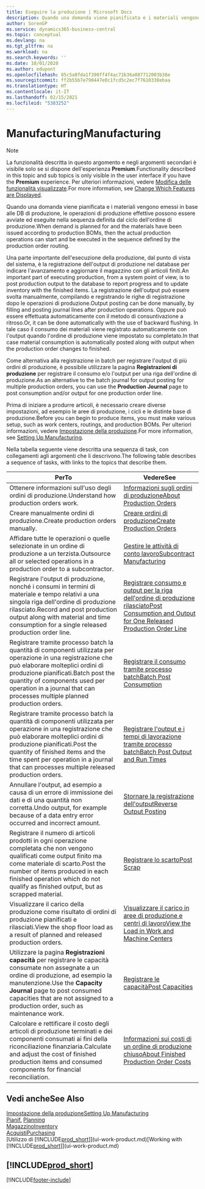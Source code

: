 ```yaml
---
title: Eseguire la produzione | Microsoft Docs
description: Quando una domanda viene pianificata e i materiali vengono emessi in base alle DB di produzione, le operazioni di produzione effettive possono essere avviate ed eseguite nella sequenza definita dal ciclo dell'ordine di produzione.
author: SorenGP
ms.service: dynamics365-business-central
ms.topic: conceptual
ms.devlang: na
ms.tgt_pltfrm: na
ms.workload: na
ms.search.keywords: ''
ms.date: 10/01/2020
ms.author: edupont
ms.openlocfilehash: 85c5a8fda1f390ff4f4ac71b36a087712003b38e
ms.sourcegitcommit: ff2b55b7e790447e0c1fcd5c2ec7f7610338ebaa
ms.translationtype: HT
ms.contentlocale: it-IT
ms.lasthandoff: 02/15/2021
ms.locfileid: "5383252"
---
```

# <a name="manufacturing"></a><span data-ttu-id="58595-103">Manufacturing</span><span class="sxs-lookup"><span data-stu-id="58595-103">Manufacturing</span></span>
> [!NOTE]
> <span data-ttu-id="58595-104">La funzionalità descritta in questo argomento e negli argomenti secondari è visibile solo se si dispone dell'esperienza **Premium**.</span><span class="sxs-lookup"><span data-stu-id="58595-104">Functionality described in this topic and sub topics is only visible in the user interface if you have the **Premium** experience.</span></span> <span data-ttu-id="58595-105">Per ulteriori informazioni, vedere [Modifica delle funzionalità visualizzate](ui-experiences.md).</span><span class="sxs-lookup"><span data-stu-id="58595-105">For more information, see [Change Which Features are Displayed](ui-experiences.md).</span></span>

<span data-ttu-id="58595-106">Quando una domanda viene pianificata e i materiali vengono emessi in base alle DB di produzione, le operazioni di produzione effettive possono essere avviate ed eseguite nella sequenza definita dal ciclo dell'ordine di produzione.</span><span class="sxs-lookup"><span data-stu-id="58595-106">When demand is planned for and the materials have been issued according to production BOMs, then the actual production operations can start and be executed in the sequence defined by the production order routing.</span></span>  

<span data-ttu-id="58595-107">Una parte importante dell'esecuzione della produzione, dal punto di vista del sistema, è la registrazione dell'output di produzione nel database per indicare l'avanzamento e aggiornare il magazzino con gli articoli finiti.</span><span class="sxs-lookup"><span data-stu-id="58595-107">An important part of executing production, from a system point of view, is to post production output to the database to report progress and to update inventory with the finished items.</span></span> <span data-ttu-id="58595-108">La registrazione dell'output può essere svolta manualmente, compilando e registrando le righe di registrazione dopo le operazioni di produzione.</span><span class="sxs-lookup"><span data-stu-id="58595-108">Output posting can be done manually, by filling and posting journal lines after production operations.</span></span> <span data-ttu-id="58595-109">Oppure può essere effettuata automaticamente con il metodo di consuntivazione a ritroso.</span><span class="sxs-lookup"><span data-stu-id="58595-109">Or, it can be done automatically with the use of backward flushing.</span></span> <span data-ttu-id="58595-110">In tale caso il consumo dei materiali viene registrato automaticamente con l'output quando l'ordine di produzione viene impostato su completato.</span><span class="sxs-lookup"><span data-stu-id="58595-110">In that case material consumption is automatically posted along with output when the production order changes to finished.</span></span>  

<span data-ttu-id="58595-111">Come alternativa alla registrazione in batch per registrare l'output di più ordini di produzione, è possibile utilizzare la pagina **Registrazioni di produzione** per registrare il consumo e/o l'output per una riga dell'ordine di produzione.</span><span class="sxs-lookup"><span data-stu-id="58595-111">As an alternative to the batch journal for output posting for multiple production orders, you can use the **Production Journal** page to post consumption and/or output for one production order line.</span></span>

<span data-ttu-id="58595-112">Prima di iniziare a produrre articoli, è necessario creare diverse impostazioni, ad esempio le aree di produzione, i cicli e le distinte base di produzione.</span><span class="sxs-lookup"><span data-stu-id="58595-112">Before you can begin to produce items, you must make various setup, such as work centers, routings, and production BOMs.</span></span> <span data-ttu-id="58595-113">Per ulteriori informazioni, vedere [Impostazione della produzione](production-configure-production-processes.md).</span><span class="sxs-lookup"><span data-stu-id="58595-113">For more information, see [Setting Up Manufacturing](production-configure-production-processes.md).</span></span>

<span data-ttu-id="58595-114">Nella tabella seguente viene descritta una sequenza di task, con collegamenti agli argomenti che li descrivono.</span><span class="sxs-lookup"><span data-stu-id="58595-114">The following table describes a sequence of tasks, with links to the topics that describe them.</span></span>   

|<span data-ttu-id="58595-115">**Per**</span><span class="sxs-lookup"><span data-stu-id="58595-115">**To**</span></span>|<span data-ttu-id="58595-116">**Vedere**</span><span class="sxs-lookup"><span data-stu-id="58595-116">**See**</span></span>|  
|------------|-------------|  
|<span data-ttu-id="58595-117">Ottenere informazioni sull'uso degli ordini di produzione.</span><span class="sxs-lookup"><span data-stu-id="58595-117">Understand how production orders work.</span></span>|[<span data-ttu-id="58595-118">Informazioni sugli ordini di produzione</span><span class="sxs-lookup"><span data-stu-id="58595-118">About Production Orders</span></span>](production-about-production-orders.md)|
|<span data-ttu-id="58595-119">Creare manualmente ordini di produzione.</span><span class="sxs-lookup"><span data-stu-id="58595-119">Create production orders manually.</span></span>|[<span data-ttu-id="58595-120">Creare ordini di produzione</span><span class="sxs-lookup"><span data-stu-id="58595-120">Create Production Orders</span></span>](production-how-to-create-production-orders.md)|
|<span data-ttu-id="58595-121">Affidare tutte le operazioni o quelle selezionate in un ordine di produzione a un terzista.</span><span class="sxs-lookup"><span data-stu-id="58595-121">Outsource all or selected operations in a production order to a subcontractor.</span></span>|[<span data-ttu-id="58595-122">Gestire le attività di conto lavoro</span><span class="sxs-lookup"><span data-stu-id="58595-122">Subcontract Manufacturing</span></span>](production-how-to-subcontract-manufacturing.md)|
|<span data-ttu-id="58595-123">Registrare l'output di produzione, nonché i consumi in termini di materiale e tempo relativi a una singola riga dell'ordine di produzione rilasciato.</span><span class="sxs-lookup"><span data-stu-id="58595-123">Record and post production output along with material and time consumption for a single released production order line.</span></span>|[<span data-ttu-id="58595-124">Registrare consumo e output per la riga dell'ordine di produzione rilasciato</span><span class="sxs-lookup"><span data-stu-id="58595-124">Post Consumption and Output for One Released Production Order Line</span></span>](production-how-to-register-consumption-and-output.md)|  
|<span data-ttu-id="58595-125">Registrare tramite processo batch la quantità di componenti utilizzata per operazione in una registrazione che può elaborare molteplici ordini di produzione pianificati.</span><span class="sxs-lookup"><span data-stu-id="58595-125">Batch post the quantity of components used per operation in a journal that can processes multiple planned production orders.</span></span>|[<span data-ttu-id="58595-126">Registrare il consumo tramite processo batch</span><span class="sxs-lookup"><span data-stu-id="58595-126">Batch Post Consumption</span></span>](production-how-to-post-consumption.md)|
|<span data-ttu-id="58595-127">Registrare tramite processo batch la quantità di componenti utilizzata per operazione in una registrazione che può elaborare molteplici ordini di produzione pianificati.</span><span class="sxs-lookup"><span data-stu-id="58595-127">Post the quantity of finished items and the time spent per operation in a journal that can processes multiple released production orders.</span></span>|[<span data-ttu-id="58595-128">Registrare l'output e i tempi di lavorazione tramite processo batch</span><span class="sxs-lookup"><span data-stu-id="58595-128">Batch Post Output and Run Times</span></span>](production-how-to-post-output-quantity.md)|
|<span data-ttu-id="58595-129">Annullare l'output, ad esempio a causa di un errore di immissione dei dati e di una quantità non corretta.</span><span class="sxs-lookup"><span data-stu-id="58595-129">Undo output, for example because of a data entry error occurred and incorrect amount.</span></span>  |[<span data-ttu-id="58595-130">Stornare la registrazione dell'output</span><span class="sxs-lookup"><span data-stu-id="58595-130">Reverse Output Posting</span></span>](production-how-to-reverse-output-posting.md)|  
|<span data-ttu-id="58595-131">Registrare il numero di articoli prodotti in ogni operazione completata che non vengono qualificati come output finito ma come materiale di scarto.</span><span class="sxs-lookup"><span data-stu-id="58595-131">Post the number of items produced in each finished operation which do not qualify as finished output, but as scrapped material.</span></span>|[<span data-ttu-id="58595-132">Registrare lo scarto</span><span class="sxs-lookup"><span data-stu-id="58595-132">Post Scrap</span></span>](production-how-to-post-scrap.md)|
|<span data-ttu-id="58595-133">Visualizzare il carico della produzione come risultato di ordini di produzione pianificati e rilasciati.</span><span class="sxs-lookup"><span data-stu-id="58595-133">View the shop floor load as a result of planned and released production orders.</span></span>|[<span data-ttu-id="58595-134">Visualizzare il carico in aree di produzione e centri di lavoro</span><span class="sxs-lookup"><span data-stu-id="58595-134">View the Load in Work and Machine Centers</span></span>](production-how-to-view-the-load-on-work-centers.md)|      
|<span data-ttu-id="58595-135">Utilizzare la pagina **Registrazioni capacità** per registrare le capacità consumate non assegnate a un ordine di produzione, ad esempio la manutenzione.</span><span class="sxs-lookup"><span data-stu-id="58595-135">Use the **Capacity Journal** page to post consumed capacities that are not assigned to a production order, such as maintenance work.</span></span>|[<span data-ttu-id="58595-136">Registrare le capacità</span><span class="sxs-lookup"><span data-stu-id="58595-136">Post Capacities</span></span>](production-how-to-post-capacities.md)|  
|<span data-ttu-id="58595-137">Calcolare e rettificare il costo degli articoli di produzione terminati e dei componenti consumati ai fini della riconciliazione finanziaria.</span><span class="sxs-lookup"><span data-stu-id="58595-137">Calculate and adjust the cost of finished production items and consumed components for financial reconciliation.</span></span>|[<span data-ttu-id="58595-138">Informazioni sui costi di un ordine di produzione chiuso</span><span class="sxs-lookup"><span data-stu-id="58595-138">About Finished Production Order Costs</span></span>](finance-about-finished-production-order-costs.md)|  

## <a name="see-also"></a><span data-ttu-id="58595-139">Vedi anche</span><span class="sxs-lookup"><span data-stu-id="58595-139">See Also</span></span>  
[<span data-ttu-id="58595-140">Impostazione della produzione</span><span class="sxs-lookup"><span data-stu-id="58595-140">Setting Up Manufacturing</span></span>](production-configure-production-processes.md)  
<span data-ttu-id="58595-141">[Pianif.](production-planning.md)    </span><span class="sxs-lookup"><span data-stu-id="58595-141">[Planning](production-planning.md)    </span></span>  
[<span data-ttu-id="58595-142">Magazzino</span><span class="sxs-lookup"><span data-stu-id="58595-142">Inventory</span></span>](inventory-manage-inventory.md)  
[<span data-ttu-id="58595-143">Acquisti</span><span class="sxs-lookup"><span data-stu-id="58595-143">Purchasing</span></span>](purchasing-manage-purchasing.md)  
<span data-ttu-id="58595-144">[Utilizzo di [!INCLUDE[prod_short](includes/prod_short.md)]](ui-work-product.md)</span><span class="sxs-lookup"><span data-stu-id="58595-144">[Working with [!INCLUDE[prod_short](includes/prod_short.md)]](ui-work-product.md)</span></span>

## [!INCLUDE[prod_short](includes/free_trial_md.md)]  


[!INCLUDE[footer-include](includes/footer-banner.md)]